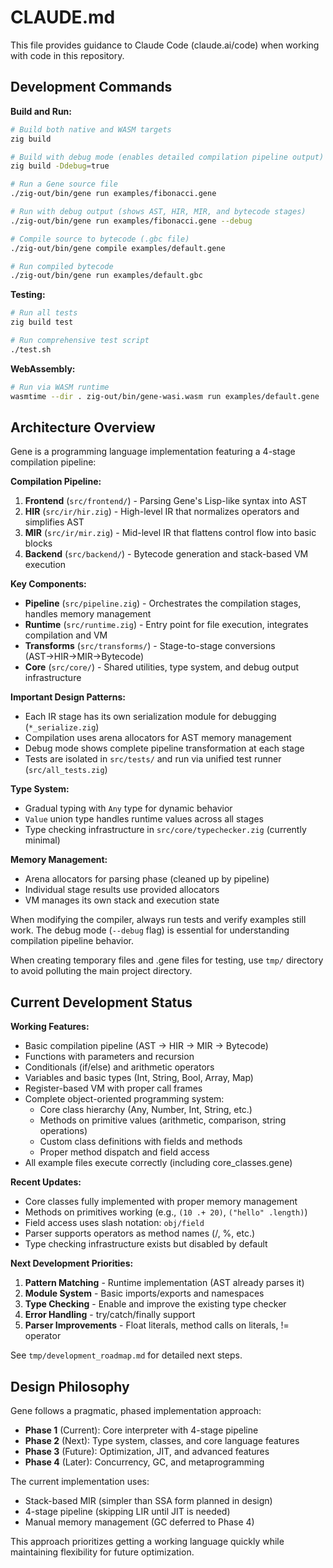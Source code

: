 # CLAUDE.md

This file provides guidance to Claude Code (claude.ai/code) when working with code in this repository.

## Development Commands

**Build and Run:**
```bash
# Build both native and WASM targets
zig build

# Build with debug mode (enables detailed compilation pipeline output)
zig build -Ddebug=true

# Run a Gene source file
./zig-out/bin/gene run examples/fibonacci.gene

# Run with debug output (shows AST, HIR, MIR, and bytecode stages)
./zig-out/bin/gene run examples/fibonacci.gene --debug

# Compile source to bytecode (.gbc file)
./zig-out/bin/gene compile examples/default.gene

# Run compiled bytecode
./zig-out/bin/gene run examples/default.gbc
```

**Testing:**
```bash
# Run all tests
zig build test

# Run comprehensive test script
./test.sh
```

**WebAssembly:**
```bash
# Run via WASM runtime
wasmtime --dir . zig-out/bin/gene-wasi.wasm run examples/default.gene
```

## Architecture Overview

Gene is a programming language implementation featuring a 4-stage compilation pipeline:

**Compilation Pipeline:**
1. **Frontend** (`src/frontend/`) - Parsing Gene's Lisp-like syntax into AST
2. **HIR** (`src/ir/hir.zig`) - High-level IR that normalizes operators and simplifies AST
3. **MIR** (`src/ir/mir.zig`) - Mid-level IR that flattens control flow into basic blocks
4. **Backend** (`src/backend/`) - Bytecode generation and stack-based VM execution

**Key Components:**
- **Pipeline** (`src/pipeline.zig`) - Orchestrates the compilation stages, handles memory management
- **Runtime** (`src/runtime.zig`) - Entry point for file execution, integrates compilation and VM
- **Transforms** (`src/transforms/`) - Stage-to-stage conversions (AST→HIR→MIR→Bytecode)
- **Core** (`src/core/`) - Shared utilities, type system, and debug output infrastructure

**Important Design Patterns:**
- Each IR stage has its own serialization module for debugging (`*_serialize.zig`)
- Compilation uses arena allocators for AST memory management
- Debug mode shows complete pipeline transformation at each stage
- Tests are isolated in `src/tests/` and run via unified test runner (`src/all_tests.zig`)

**Type System:**
- Gradual typing with `Any` type for dynamic behavior
- `Value` union type handles runtime values across all stages
- Type checking infrastructure in `src/core/typechecker.zig` (currently minimal)

**Memory Management:**
- Arena allocators for parsing phase (cleaned up by pipeline)
- Individual stage results use provided allocators
- VM manages its own stack and execution state

When modifying the compiler, always run tests and verify examples still work. The debug mode (`--debug` flag) is essential for understanding compilation pipeline behavior.

When creating temporary files and .gene files for testing, use `tmp/` directory to avoid polluting the main project directory.

## Current Development Status

**Working Features:**
- Basic compilation pipeline (AST → HIR → MIR → Bytecode)
- Functions with parameters and recursion
- Conditionals (if/else) and arithmetic operators
- Variables and basic types (Int, String, Bool, Array, Map)
- Register-based VM with proper call frames
- Complete object-oriented programming system:
  - Core class hierarchy (Any, Number, Int, String, etc.)
  - Methods on primitive values (arithmetic, comparison, string operations)
  - Custom class definitions with fields and methods
  - Proper method dispatch and field access
- All example files execute correctly (including core_classes.gene)

**Recent Updates:**
- Core classes fully implemented with proper memory management
- Methods on primitives working (e.g., `(10 .+ 20)`, `("hello" .length)`)
- Field access uses slash notation: `obj/field`
- Parser supports operators as method names (/, %, etc.)
- Type checking infrastructure exists but disabled by default

**Next Development Priorities:**
1. **Pattern Matching** - Runtime implementation (AST already parses it)
2. **Module System** - Basic imports/exports and namespaces  
3. **Type Checking** - Enable and improve the existing type checker
4. **Error Handling** - try/catch/finally support
5. **Parser Improvements** - Float literals, method calls on literals, != operator

See `tmp/development_roadmap.md` for detailed next steps.

## Design Philosophy

Gene follows a pragmatic, phased implementation approach:
- **Phase 1** (Current): Core interpreter with 4-stage pipeline
- **Phase 2** (Next): Type system, classes, and core language features
- **Phase 3** (Future): Optimization, JIT, and advanced features
- **Phase 4** (Later): Concurrency, GC, and metaprogramming

The current implementation uses:
- Stack-based MIR (simpler than SSA form planned in design)
- 4-stage pipeline (skipping LIR until JIT is needed)
- Manual memory management (GC deferred to Phase 4)

This approach prioritizes getting a working language quickly while maintaining flexibility for future optimization.